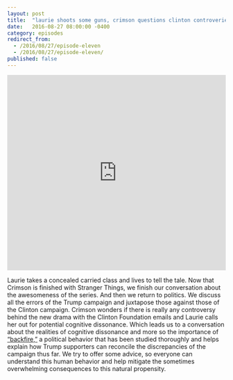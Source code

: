 ```yaml
---
layout: post
title:  "laurie shoots some guns, crimson questions clinton controveries & then we chat cognitive dissonance"
date:   2016-08-27 08:00:00 -0400
category: episodes
redirect_from:
  - /2016/08/27/episode-eleven
  - /2016/08/27/episode-eleven/
published: false
---
```


<iframe width="100%" height="450" scrolling="no" frameborder="no" src="https://w.soundcloud.com/player/?url=https%3A//api.soundcloud.com/tracks/280170230&amp;auto_play=false&amp;hide_related=false&amp;show_comments=true&amp;show_user=true&amp;show_reposts=false&amp;visual=true"></iframe>

Laurie takes a concealed carried class and lives to tell the tale. Now that Crimson is finished with Stranger Things, we finish our conversation about the awesomeness of the series. And then we return to politics. We discuss all the errors of the Trump campaign and juxtapose those against those of the Clinton campaign. Crimson wonders if there is really any controversy behind the new drama with the Clinton Foundation emails and Laurie calls her out for potential cognitive dissonance. Which leads us to a conversation about the realities of cognitive dissonance and more so the importance of [“backfire,”](http://www.npr.org/templates/story/story.php?storyId=128490874) a political behavior that has been studied thoroughly and helps explain how Trump supporters can reconcile the discrepancies of the campaign thus far. We try to offer some advice, so everyone can understand this human behavior and help mitigate the sometimes overwhelming consequences to this natural propensity.
